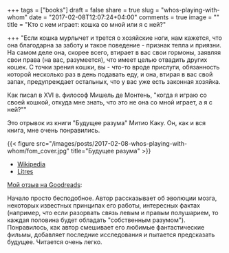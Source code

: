 +++
tags = ["books"]
draft = false
share = true
slug = "whos-playing-with-whom"
date = "2017-02-08T12:07:24+04:00"
comments = true
image = ""
title = "Кто с кем играет: кошка со мной или я с ней?"

+++
"Если кошка мурлычет и трется о хозяйские ноги, нам кажется, что она благодарна за заботу и такое поведение - признак тепла и приязни. На самом деле она, скорее всего, втирает в вас свои гормоны, заявляя свои права (на вас, разумеется), что имеет целью отвадить других кошек. С точки зрения кошки, вы - что-то вроде прислуги, обязанность которой несколько раз в день подавать еду, и она, втирая в вас свой запах, предупреждает остальных, что у вас уже есть законная хозяйка.

Как писал в XVI в. философ Мишель де Монтень, "когда я играю со своей кошкой, откуда мне знать, что это не она со мной играет, а я с ней?""

Это отрывок из книги "Будущее разума" Митио Каку. Он, как и вся книга, мне очень понравились.

{{< figure src="/images/posts/2017-02-08-whos-playing-with-whom/fom_cover.jpg" title="Будущее разума" >}}

- [Wikipedia](https://ru.wikipedia.org/wiki/%D0%91%D1%83%D0%B4%D1%83%D1%89%D0%B5%D0%B5_%D1%80%D0%B0%D0%B7%D1%83%D0%BC%D0%B0_(%D0%BA%D0%BD%D0%B8%D0%B3%D0%B0))
- [Litres](https://www.litres.ru/mitio-kaku/buduschee-razuma/chitat-onlayn/)

[Мой отзыв на Goodreads](https://www.goodreads.com/review/show/1558056645):

Начало просто бесподобное. Автор рассказывает об эволюции мозга, некоторых известных принципах его работы, интересных фактах (например, что если разорвать связь левым и правым полушарием, то каждая половина будет обладать "собственным разумом").
Понравилось, как автор смешивает его любимые фантастические фильмы, добавляет последние исследования и пытается предсказать будущее.
Читается очень легко.
